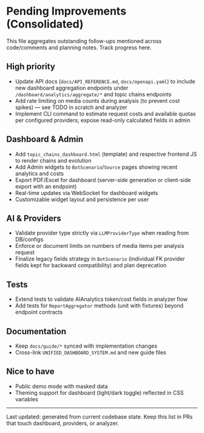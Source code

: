 # Pending Improvements (Consolidated)

This file aggregates outstanding follow-ups mentioned across code/comments and planning notes. Track progress here.

## High priority
- Update API docs (`docs/API_REFERENCE.md`, `docs/openapi.yaml`) to include new dashboard aggregation endpoints under `/dashboard/analytics/aggregate/*` and topic chains endpoints
- Add rate limiting on media counts during analysis (to prevent cost spikes) — see TODO in scratch and analyzer
- Implement CLI command to estimate request costs and available quotas per configured providers; expose read-only calculated fields in admin

## Dashboard & Admin
- Add `topic_chains_dashboard.html` (template) and respective frontend JS to render chains and evolution
- Add Admin widgets to `BotScenario`/`Source` pages showing recent analytics and costs
- Export PDF/Excel for dashboard (server-side generation or client-side export with an endpoint)
- Real-time updates via WebSocket for dashboard widgets
- Customizable widget layout and persistence per user

## AI & Providers
- Validate provider type strictly via `LLMProviderType` when reading from DB/configs
- Enforce or document limits on numbers of media items per analysis request
- Finalize legacy fields strategy in `BotScenario` (individual FK provider fields kept for backward compatibility) and plan deprecation

## Tests
- Extend tests to validate AIAnalytics token/cost fields in analyzer flow
- Add tests for `ReportAggregator` methods (unit with fixtures) beyond endpoint contracts

## Documentation
- Keep `docs/guide/*` synced with implementation changes
- Cross-link `UNIFIED_DASHBOARD_SYSTEM.md` and new guide files

## Nice to have
- Public demo mode with masked data
- Theming support for dashboard (light/dark toggle) reflected in CSS variables

---
Last updated: generated from current codebase state. Keep this list in PRs that touch dashboard, providers, or analyzer.
